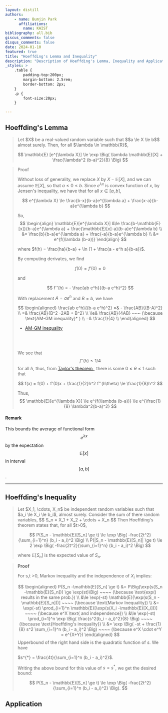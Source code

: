 ```yaml
---
layout: distill
authors: 
    - name: Bumjin Park
      affiliations:
        name: KAIST
bibliography: all.bib
giscus_comments: false
disqus_comments: false
date: 2024-01-10
featured: true
title: "Hoeffding's Lemma and Inequality"
description: "Description of Hoeffding's Lemma, Inequality and Applications"
_styles: >
    .table {
        padding-top:200px;
        margin-bottom: 2.5rem;
        border-bottom: 2px;
    }
    .p {
        font-size:20px;
    }

---
```



## Hoeffding's Lemma

<blockquote>
Let $X$ be a real-valued random variable such that $$a \le X \le b$$ almost surely. Then, for all $\lambda \in \mathbb{R}$, 

$$ 
\mathbb{E} [e^{\lambda X}] \le \exp \Big(  \lambda \mathbb{E}[X] + \frac{\lambda^2 (b-a)^2}{8} \Big)
$$ 

</blockquote>

<blockquote>
Proof

Without loss of generality, we replace $X$ by $X- \mathbb{E}[X]$, and we can assume $\mathbb{E}[X]$, so that $a \le 0 \le b$.
Since $e^{\lambda x}$ is convex function of $x$, by Jensen's inequality, we have that for all $x \in [a,b]$,

$$
e^{\lambda X} \le \frac{b-x}{b-a}e^{\lambda a} + \frac{x-a}{b-a}e^{\lambda b}
$$

So, 
$$
\begin{align}
\mathbb{E}[e^{\lambda X}] &\le \frac{b-\mathbb{E}[x]}{b-a}e^{\lambda a} + \frac{\mathbb{E}[x]-a}{b-a}e^{\lambda b} \\
&= \frac{b}{b-a}e^{\lambda a} + \frac{-a}{b-a}e^{\lambda b} \\
&= e^{f(\lambda (b-a))}
\end{align}
$$

where $f(h) = \frac{ha}{b-a} + \ln (1 + \frac{a - e^h a}{b-a})$. 

By computing derivates, we find

$$
f(0) = f'(0) = 0 
$$

and 

$$
f''(h) = - \frac{ab e^h}{(b-a e^h)^2}
$$

With replacement $A = ae^h$ and $B=b$, we have 

$$
\begin{aligned}
\frac{ab e^h}{(b-a e^h)^2} =& - \frac{AB}{(B-A)^2}  \\
 =& \frac{AB}{B^2 -2AB + B^2} \\
 \le& \frac{AB}{4AB}  ~~~ (\because \text{AM-GM inequality}* ) \\
 =& \frac{1}{4} \\
\end{aligned}
$$

* <a href="/main_articles/geometry" > AM-GM inequality </a>
<br>
<br>

We see that $$f''(h) \le 1/4$$ for all $h$, thus, from <a href="/main_articles/taylor_s_theorem" > Taylor's theorem </a>, there is some $0 \le \theta \le 1$ such that 

$$
f(x) = f(0) + f'(0)x + \frac{1}{2}h^2 f''(h\theta) \le \frac{1}{8}h^2
$$

Thus, 
$$
\mathbb{E}[e^{\lambda X}] \le e^{f(\lambda (b-a))} \le e^{\frac{1}{8} \lambda^2(b-a)^2}
$$

</blockquote>

#### Remark 

This bounds the average of functional form $$e^{\lambda x}$$ by the expectation $$\mathbb{E}[x]$$ in interval $$[a,b]$$. 

<hr>

## Hoeffding's Inequality 

<blockquote>
Let $X_1, \cdots, X_n$ be independent random variables such that $a_i \le X_i \le b_i$, almost surely. Consider the sum of there random variables, 
$$
S_n = X_1 + X_2 + \cdots + X_n
$$
Then Hoeffding's theorem states that, for all $t>0$, 

$$
P(S_n - \mathbb{E}[S_n] \ge t) \le \exp \Big(  -frac{2t^2}{\sum_{i=1}^n} (b_i - a_i)^2 \Big) \\ 
P(|S_n - \mathbb{E}[S_n]| \ge t) \le 2 \exp \Big(  -frac{2t^2}{\sum_{i=1}^n} (b_i - a_i)^2 \Big)
$$

where $\mathbb{E}[S_n]$ is the expected value of $S_n$. 
</blockquote>


<blockquote>
<strong>Proof</strong>

For s,t >0, Markov inequality and the independence of $X_i$ implies:

$$
\begin{aligned}
P(S_n -\mathbb{E}[S_n] \ge t) 
&= P\Big(\exp(s(S_n -\mathbb{E}[S_n])) \ge \exp(st)\Big)  ~~~~ (\because \text{exp() results in the same prob.}) \\
&\le \exp(-st) \mathbb{E}[\exp(s(S_n -\mathbb{E}[S_n]))] ~~~~ (\because \text{Markov Inequality})  \\
&= \exp(-st) \prod_{i=1}^n \mathbb{E}[\exp(s(X_i -\mathbb{E}[X_i]))]  ~~~~ (\because e^X \text{ and independence}) \\
&\le \exp(-st) \prod_{i=1}^n \exp \Big( \frac{s^2(b_i - a_i)^2}{8} \Big)   ~~~~ (\because \text{Hoeffding's inequality}) \\ 
&= \exp \Big( -st + \frac{1}{8} s^2 \sum_{i=1}^n (b_i - a_i)^2 \Big) ~~~~ (\because e^X \cdot e^Y = e^{X+Y})
\end{aligned}
$$
Upperbound of the right hand side is the quadratic function of $s$. We have

$s^{*} = \frac{4t}{\sum_{i=1}^n (b_i - a_i)^2}$.

Writing the above bound for this value of $s=s^*$, we get the desired bound:

$$
P(S_n - \mathbb{E}[S_n] \ge t) \le \exp \Big( -frac{2t^2}{\sum_{i=1}^n (b_i - a_i)^2} \Big).
$$

</blockquote>


## Application